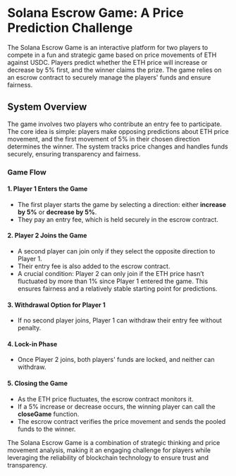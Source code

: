 # Solana Escrow Game: A Price Prediction Challenge

The Solana Escrow Game is an interactive platform for two players to compete in a fun and strategic game based on price movements of ETH against USDC. Players predict whether the ETH price will increase or decrease by 5% first, and the winner claims the prize. The game relies on an escrow contract to securely manage the players' funds and ensure fairness.

## System Overview

The game involves two players who contribute an entry fee to participate. The core idea is simple: players make opposing predictions about ETH price movement, and the first movement of 5% in their chosen direction determines the winner. The system tracks price changes and handles funds securely, ensuring transparency and fairness.

### Game Flow

#### **1. Player 1 Enters the Game**

- The first player starts the game by selecting a direction: either **increase by 5%** or **decrease by 5%**.
- They pay an entry fee, which is held securely in the escrow contract.

#### **2. Player 2 Joins the Game**

- A second player can join only if they select the opposite direction to Player 1.
- Their entry fee is also added to the escrow contract.
- A crucial condition: Player 2 can only join if the ETH price hasn’t fluctuated by more than 1% since Player 1 entered the game. This ensures fairness and a relatively stable starting point for predictions.

#### **3. Withdrawal Option for Player 1**

- If no second player joins, Player 1 can withdraw their entry fee without penalty.

#### **4. Lock-in Phase**

- Once Player 2 joins, both players' funds are locked, and neither can withdraw.

#### **5. Closing the Game**

- As the ETH price fluctuates, the escrow contract monitors it.
- If a 5% increase or decrease occurs, the winning player can call the **closeGame** function.
- The escrow contract verifies the price movement and sends the pooled funds to the winner.

The Solana Escrow Game is a combination of strategic thinking and price movement analysis, making it an engaging challenge for players while leveraging the reliability of blockchain technology to ensure trust and transparency.
